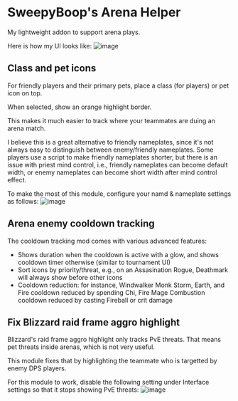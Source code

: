 # SweepyBoop's Arena Helper
My lightweight addon to support arena plays.

Here is how my UI looks like:
![image](https://user-images.githubusercontent.com/78008331/212603812-af58c455-962c-45d2-8dc4-2c82cab7cd53.png)

## Class and pet icons
For friendly players and their primary pets, place a class (for players) or pet icon on top.

When selected, show an orange highlight border.

This makes it much easier to track where your teammates are duing an arena match.

I believe this is a great alternative to friendly nameplates, since it's not always easy to distinguish between enemy/friendly nameplates. Some players use a script to make friendly nameplates shorter, but there is an issue with priest mind control, i.e., friendly nameplates can become default width, or enemy nameplates can become short width after mind control effect.

To make the most of this module, configure your namd & nameplate settings as follows:
![image](https://user-images.githubusercontent.com/78008331/218266525-205733cd-661b-4f48-a000-a2798c22a1c7.png)


## Arena enemy cooldown tracking
The cooldown tracking mod comes with various advanced features:
- Shows duration when the cooldown is active with a glow, and shows cooldown timer otherwise (similar to tournament UI)
- Sort icons by priority/threat, e.g., on an Assasination Rogue, Deathmark will always show before other icons
- Cooldown reduction: for instance, Windwalker Monk Storm, Earth, and Fire cooldown reduced by spending Chi, Fire Mage Combustion cooldown reduced by casting Fireball or crit damage

## Fix Blizzard raid frame aggro highlight
Blizzard's raid frame aggro highlight only tracks PvE threats. That means pet threats inside arenas, which is not very useful.

This module fixes that by highlighting the teammate who is targetted by enemy DPS players.

For this module to work, disable the following setting under Interface settings so that it stops showing PvE threats:
![image](https://user-images.githubusercontent.com/78008331/216872796-737ec8a0-336b-4721-a122-bb9daaf70583.png)

